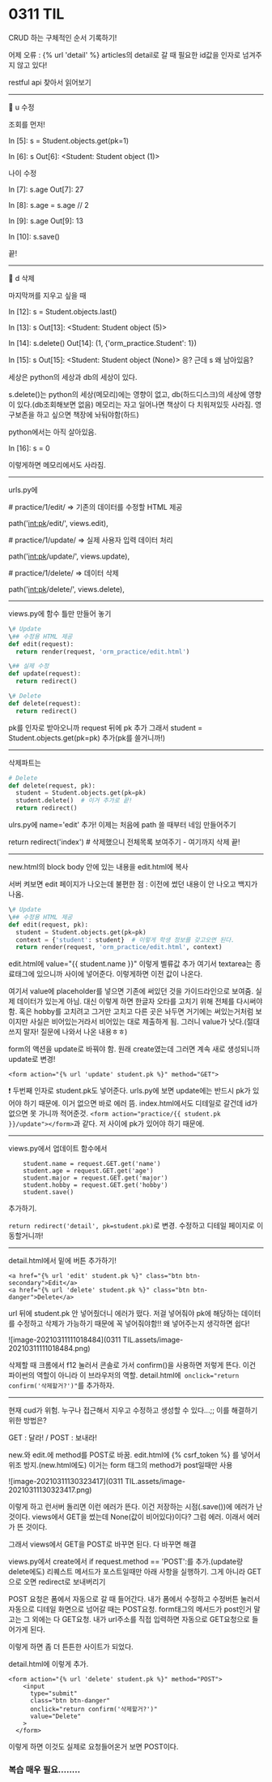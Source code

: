 # 0311 TIL

CRUD 하는 구체적인 순서 기록하기!

어제 오류 : {% url 'detail' %} articles의 detail로 갈 때 필요한 id값을 인자로 넘겨주지 않고 있다!

restful api 찾아서 읽어보기

---

:bear: u 수정

조회를 먼저!

In [5]: s = Student.objects.get(pk=1)

In [6]: s
Out[6]: <Student: Student object (1)>

나이 수정

In [7]: s.age
Out[7]: 27

In [8]: s.age = s.age // 2

In [9]: s.age
Out[9]: 13

In [10]: s.save()

끝!

---

:bear: d 삭제

마지막꺼를 지우고 싶을 때

In [12]: s = Student.objects.last()

In [13]: s
Out[13]: <Student: Student object (5)>

In [14]: s.delete()
Out[14]: (1, {'orm_practice.Student': 1})

In [15]: s
Out[15]: <Student: Student object (None)> 응? 근데 s 왜 남아있음?

세상은 python의 세상과  db의 세상이 있다.

s.delete()는 python의 세상(메모리)에는 영향이 없고, db(하드디스크)의 세상에 영향이 있다.(db조회해보면 없음) 메모리는 자고 일어나면 책상이 다 치워져있듯 사라짐. 영구보존을 하고 싶으면 책장에 놔둬야함(하드)

python에서는 아직 살아있음.

In [16]: s = 0

이렇게하면 메모리에서도 사라짐.

---

urls.py에

 \# practice/1/edit/ => 기존의 데이터를 수정할 HTML 제공

  path('<int:pk>/edit/', views.edit),

  \# practice/1/update/ => 실제 사용자 입력 데이터 처리

  path('<int:pk>/update/', views.update),

  \# practice/1/delete/ => 데이터 삭제

  path('<int:pk>/delete/', views.delete),

---

views.py에 함수 틀만 만들어 놓기

```python
\# Update
\## 수정용 HTML 제공
def edit(request):
  return render(request, 'orm_practice/edit.html')

\## 실제 수정
def update(request):
  return redirect()

\# Delete
def delete(request):
  return redirect()
```

pk를 인자로 받아오니까 request 뒤에 pk 추가
그래서 student = Student.objects.get(pk=pk) 추가(pk를 쓸거니까!)

---

삭제파트는 

```python
# Delete
def delete(request, pk):
  student = Student.objects.get(pk=pk)
  student.delete()  # 이거 추가로 끝!
  return redirect() 
```

ulrs.py에 name='edit' 추가! 이제는 처음에 path 쓸 때부터 네임 만들어주기

return redirect('index') # 삭제했으니 전체목록 보여주기  - 여기까지 삭제 끝!

---

new.html의 block body 안에 있는 내용을 edit.html에 복사

서버 켜보면 edit 페이지가 나오는데 불편한 점 : 이전에 썼던 내용이 안 나오고 백지가 나옴.

```python
\# Update
\## 수정용 HTML 제공
def edit(request, pk):
  student = Student.objects.get(pk=pk)
  context = {'student': student}  # 이렇게 학생 정보를 갖고오면 된다.
  return render(request, 'orm_practice/edit.html', context)
```

edit.html에 value="{{ student.name }}" 이렇게 벨류값 추가
여기서 textarea는 종료태그에 있으니까 사이에 넣어준다. 이렇게하면 이전 값이 나온다.

여기서 value에 placeholder를 넣으면 기존에 써있던 것을 가이드라인으로 보여줌. 실제 데이터가 있는게 아님. 대신 이렇게 하면 한글자 오타를 고치기 위해 전체를 다시써야함. 혹은 hobby를 고치려고 그거만 고치고 다른 곳은 놔두면 거기에는 써있는거처럼 보이지만 사실은 비어있는거라서 비어있는 대로 제출하게 됨. 그러니 value가 낫다.(절대 쓰지 말자! 질문에 나와서 나온 내용ㅎㅎ)

form의 액션을 update로 바꿔야 함. 원래 create였는데 그러면 계속 새로 생성되니까 update로 변경!

```<form action="{% url 'update' student.pk %}" method="GET">```

:exclamation: 두번째 인자로 student.pk도 넣어준다.  urls.py에 보면 update에는 반드시 pk가 있어야 하기 때문에. 이거 없으면 바로 에러 뜸. index.html에서도 디테일로 갈건데 id가 없으면 못 가니까 적어준것. 
```<form action="practice/{{ student.pk }}/update"></form>```과 같다. 저 사이에 pk가 있어야 하기 때문에.

---

views.py에서 업데이트 함수에서 

```
	student.name = request.GET.get('name')
    student.age = request.GET.get('age')
    student.major = request.GET.get('major')
    student.hobby = request.GET.get('hobby')
    student.save()
```

추가하기.

`return redirect('detail', pk=student.pk)`로 변경. 수정하고 디테일 페이지로 이동할거니까!

---

detail.html에서 밑에 버튼 추가하기!

```
<a href="{% url 'edit' student.pk %}" class="btn btn-secondary">Edit</a>
<a href="{% url 'delete' student.pk %}" class="btn btn-danger">Delete</a>
```

url 뒤에 student.pk 안 넣어줬더니 에러가 떴다. 저걸 넣어줘야 pk에 해당하는 데이터를 수정하고 삭제가 가능하기 때문에 꼭 넣어줘야함!! 왜 넣어주는지 생각하면 쉽다!

![image-20210311111018484](0311 TIL.assets/image-20210311111018484.png)

삭제할 때 크롬에서 f12 눌러서 콘솔로 가서 confirm()을 사용하면 저렇게 뜬다. 이건 파이썬의 역할이 아니라 이 브라우저의 역할. 
detail.html에` onclick="return confirm('삭제할거?')"`를 추가하자.

---

현재 cud가 위험. 누구나 접근해서 지우고 수정하고 생성할 수 있다...;; 이를 해결하기 위한 방법은?

GET : 달라! / POST : 보내라!

new.와 edit.에 method를 POST로 바꿈.
edit.html에 {% csrf_token %} 를 넣어서 위조 방지.(new.html에도) 이거는 form 태그의 method가 post일때만 사용

![image-20210311130323417](0311 TIL.assets/image-20210311130323417.png)

이렇게 하고 런서버 돌리면 이런 에러가 뜬다.
이건 저장하는 시점(.save())에 에러가 난 것이다. 
views에서 GET을 썼는데 None(값이 비어있다)이다? 그럼 에러. 이래서 에러가 뜬 것이다.

그래서 views에서 GET을 POST로 바꾸면 된다. 다 바꾸면 해결

views.py에서 create에서 if request.method == 'POST':를 추가.(update랑 delete에도)
리퀘스트 메서드가 포스트일때만 아래 사항을 실행하기.
그게 아니라 GET으로 오면 redirect로 보내버리기

POST 요청은 폼에서 자동으로 갈 때 들어간다. 내가 폼에서 수정하고 수정버튼 눌러서 자동으로 디테일 화면으로 넘어갈 때는 POST요청. form태그의 메서드가 post인거 말고는 그 외에는 다 GET요청. 내가 url주소를 직접 입력하면 자동으로 GET요청으로 들어가게 된다.

이렇게 하면 좀 더 튼튼한 사이트가 되었다.

detail.html에 이렇게 추가.

```
<form action="{% url 'delete' student.pk %}" method="POST"> 
    <input 
      type="submit" 
      class="btn btn-danger" 
      onclick="return confirm('삭제할거?')"
      value="Delete"
    >
  </form>
```

이렇게 하면 이것도 실제로 요청들어온거 보면 POST이다.





### 복습 매우 필요........